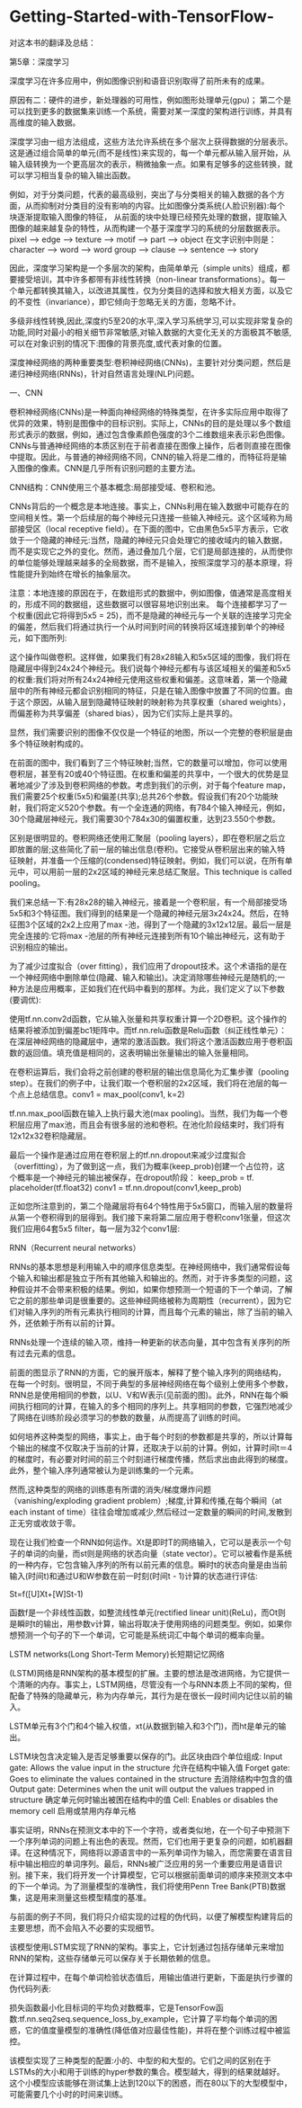 # Getting-Started-with-TensorFlow-
对这本书的翻译及总结：

第5章：深度学习

深度学习在许多应用中，例如图像识别和语音识别取得了前所未有的成果。

原因有二：硬件的进步，新处理器的可用性，例如图形处理单元(gpu)； 第二个是可以找到更多的数据集来训练一个系统，需要对某一深度的架构进行训练，并具有高维度的输入数据。

深度学习由一组方法组成，这些方法允许系统在多个层次上获得数据的分层表示。这是通过组合简单的单元(而不是线性)来实现的，每一个单元都从输入层开始，从输入级转换为一个更高层次的表示，稍微抽象一点。如果有足够多的这些转换，就可以学习相当复杂的输入输出函数。

例如，对于分类问题，代表的最高级别，突出了与分类相关的输入数据的各个方面，从而抑制对分类目的没有影响的内容。比如图像分类系统(人脸识别器):每个块逐渐提取输入图像的特征，
从前面的块中处理已经预先处理的数据，提取输入图像的越来越复杂的特性，从而构建一个基于深度学习的系统的分层数据表示。pixel --> edge --> texture --> motif --> part --> object
在文字识别中则是：character --> word --> word group --> clause --> sentence --> story

因此，深度学习架构是一个多层次的架构，由简单单元（simple units）组成，都要接受培训，其中许多都带有非线性转换（non-linear transformations）。每一个单元都转换其输入，以改进其属性，仅为分类目的选择和放大相关方面，以及它的不变性（invariance），即它倾向于忽略无关的方面，忽略不计。

多级非线性转换,因此,深度约5至20的水平,深入学习系统学习,可以实现非常复杂的功能,同时对最小的相关细节非常敏感,对输入数据的大变化无关的方面极其不敏感,可以在对象识别的情况下:图像的背景亮度,或代表对象的位置。

深度神经网络的两种重要类型:卷积神经网络(CNNs)，主要针对分类问题，然后是递归神经网络(RNNs)，针对自然语言处理(NLP)问题。

一、CNN

卷积神经网络(CNNs)是一种面向神经网络的特殊类型，在许多实际应用中取得了优异的效果，特别是图像中的目标识别。实际上，CNNs的目的是处理以多个数组形式表示的数据，例如，通过包含像素颜色强度的3个二维数组来表示彩色图像。CNNs与普通神经网络的本质区别在于前者直接在图像上操作，后者则直接在图像中提取。因此，与普通的神经网络不同，CNN的输入将是二维的，而特征将是输入图像的像素。CNN是几乎所有识别问题的主要方法。

CNN结构：CNN使用三个基本概念:局部接受域、卷积和池。

CNNs背后的一个概念是本地连接。事实上，CNNs利用在输入数据中可能存在的空间相关性。第一个后续层的每个神经元只连接一些输入神经元。这个区域称为局部接受区（local receptive field）。在下面的图中，它由黑色5x5平方表示，它收敛于一个隐藏的神经元:当然，隐藏的神经元只会处理它的接收域内的输入数据，而不是实现它之外的变化。然而，通过叠加几个层，它们是局部连接的，从而使你的单位能够处理越来越多的全局数据，而不是输入，按照深度学习的基本原理，将性能提升到始终在增长的抽象层次。

注意：本地连接的原因在于，在数组形式的数据中，例如图像，值通常是高度相关的，形成不同的数据组，这些数据可以很容易地识别出来。
每个连接都学习了一个权重(因此它将得到5x5 = 25)，而不是隐藏的神经元与一个关联的连接学习完全的偏差，然后我们将通过执行一个从时间到时间的转换将区域连接到单个的神经元，如下图所列:

这个操作叫做卷积。这样做，如果我们有28x28输入和5x5区域的图像，我们将在隐藏层中得到24x24个神经元。我们说每个神经元都有与该区域相关的偏差和5x5的权重:我们将对所有24x24神经元使用这些权重和偏差。这意味着，第一个隐藏层中的所有神经元都会识别相同的特征，只是在输入图像中放置了不同的位置。由于这个原因，从输入层到隐藏特征映射的映射称为共享权重（shared weights），而偏差称为共享偏差（shared bias），因为它们实际上是共享的。

显然，我们需要识别的图像不仅仅是一个特征的地图，所以一个完整的卷积层是由多个特征映射构成的。

在前面的图中，我们看到了三个特征映射;当然，它的数量可以增加，你可以使用卷积层，甚至有20或40个特征图。在权重和偏差的共享中，一个很大的优势是显著地减少了涉及到卷积网络的参数。考虑到我们的示例，对于每个feature map，我们需要25个权重(5x5)和偏差(共享);总共26个参数。假设我们有20个功能映射，我们将定义520个参数。有一个全连通的网络，有784个输入神经元，例如，30个隐藏层神经元，我们需要30个784x30的偏置权重，达到23.550个参数。

区别是很明显的。卷积网络还使用汇聚层（pooling layers），即在卷积层之后立即放置的层;这些简化了前一层的输出信息(卷积)。它接受从卷积层出来的输入特征映射，并准备一个压缩的(condensed)特征映射。例如，我们可以说，在所有单元中，可以用前一层的2x2区域的神经元来总结汇聚层。This technique is called pooling。

我们来总结一下:有28x28的输入神经元，接着是一个卷积层，有一个局部接受场5x5和3个特征图。我们得到的结果是一个隐藏的神经元层3x24x24。然后，在特征图3个区域的2x2上应用了max -池，得到了一个隐藏的3x12x12层。最后一层是完全连接的:它将max -池层的所有神经元连接到所有10个输出神经元，这有助于识别相应的输出。

为了减少过度拟合（over fitting），我们应用了dropout技术。这个术语指的是在一个神经网络中删除单位(隐藏、输入和输出)。决定消除哪些神经元是随机的;一种方法是应用概率，正如我们在代码中看到的那样。为此，我们定义了以下参数(要调优):

使用tf.nn.conv2d函数，它从输入张量和共享权重计算一个2D卷积。这个操作的结果将被添加到偏差bc1矩阵中。而tf.nn.relu函数是Relu函数（纠正线性单元）：在深层神经网络的隐藏层中，通常的激活函数。我们将这个激活函数应用于卷积函数的返回值。填充值是相同的，这表明输出张量输出的输入张量相同。

在卷积运算后，我们会将之前创建的卷积层的输出信息简化为汇集步骤（pooling step）。在我们的例子中，让我们取一个卷积层的2x2区域，我们将在池层的每一个点上总结信息。conv1 = max_pool(conv1, k=2)

tf.nn.max_pool函数在输入上执行最大池(max pooling)。当然，我们为每一个卷积层应用了max池，而且会有很多层的池和卷积。在池化阶段结束时，我们将有12x12x32卷积隐藏层。

最后一个操作是通过应用在卷积层上的tf.nn.dropout来减少过度拟合（overfitting），为了做到这一点，我们为概率(keep_prob)创建一个占位符，这个概率是一个神经元的输出被保存，在dropout阶段：
keep_prob = tf. placeholder(tf.float32)
conv1 = tf.nn.dropout(conv1,keep_prob)

正如您所注意到的，第二个隐藏层将有64个特性用于5x5窗口，而输入层的数量将从第一个卷积得到的层得到。我们接下来将第二层应用于卷积conv1张量，但这次我们应用64套5x5 filter，每一层为32个conv1层:

RNN（Recurrent neural networks）

RNNs的基本思想是利用输入中的顺序信息类型。在神经网络中，我们通常假设每个输入和输出都是独立于所有其他输入和输出的。然而，对于许多类型的问题，这种假设并不会带来积极的结果。例如，如果你想预测一个短语的下一个单词，了解它之前的那些单词是很重要的。这些神经网络被称为周期性（recurrent），因为它们对输入序列的所有元素执行相同的计算，而且每个元素的输出，除了当前的输入外，还依赖于所有以前的计算。

RNNs处理一个连续的输入项，维持一种更新的状态向量，其中包含有关序列的所有过去元素的信息。

前面的图显示了RNN的方面，它的展开版本，解释了整个输入序列的网络结构，在每一个时刻。很明显，不同于典型的多层神经网络在每个级别上使用多个参数，RNN总是使用相同的参数，以U、V和W表示(见前面的图)。此外，RNN在每个瞬间执行相同的计算，在输入的多个相同的序列上。共享相同的参数，它强烈地减少了网络在训练阶段必须学习的参数的数量，从而提高了训练的时间。

如何培养这种类型的网络，事实上，由于每个时刻的参数都是共享的，所以计算每个输出的梯度不仅取决于当前的计算，还取决于以前的计算。例如，计算时间t＝4的梯度时，有必要对时间的前三个时刻进行梯度传播，然后求出由此得到的梯度。此外，整个输入序列通常被认为是训练集的一个元素。

然而,这种类型的网络的训练患有所谓的消失/梯度爆炸问题（vanishing/exploding gradient problem）;梯度,计算和传播,在每个瞬间（at each instant of time）往往会增加或减少,然后经过一定数量的瞬间的时间,发散到正无穷或收敛于零。

现在让我们检查一个RNN如何运作。Xt是即时T的网络输入，它可以是表示一个句子的单词的向量，而st则是网络的状态向量（state vector）。它可以被看作是系统的一种内存，它包含输入序列的所有以前元素的信息。瞬时t的状态向量是由当前输入(时间t)和通过U和W参数在前一时刻(时间t - 1)计算的状态进行评估:

St=f([U]Xt+[W]St-1)

函数f是一个非线性函数，如整流线性单元(rectified linear unit)(ReLu)，而Ot则是瞬时t的输出，用参数v计算，输出将取决于使用网络的问题类型。例如，如果你想预测一个句子的下一个单词，它可能是系统词汇中每个单词的概率向量。

LSTM networks(Long Short-Term Memory)长短期记忆网络

(LSTM)网络是RNN架构的基本模型的扩展。主要的想法是改进网络，为它提供一个清晰的内存。事实上，LSTM网络，尽管没有一个与RNN本质上不同的架构，但配备了特殊的隐藏单元，称为内存单元，其行为是在很长一段时间内记住以前的输入。

LSTM单元有3个门和4个输入权值，xt(从数据到输入和3个门)，而ht是单元的输出。

LSTM块包含决定输入是否足够重要以保存的门。此区块由四个单位组成:
Input gate: Allows the value input in the structure 允许在结构中输入值
Forget gate: Goes to eliminate the values contained in the structure 去消除结构中包含的值
Output gate: Determines when the unit will output the values trapped in structure  确定单元何时输出被困在结构中的值
Cell: Enables or disables the memory cell  启用或禁用内存单元格

事实证明，RNNs在预测文本中的下一个字符，或者类似地，在一个句子中预测下一个序列单词的问题上有出色的表现。然而，它们也用于更复杂的问题，如机器翻译。在这种情况下，网络将以源语言中的一系列单词作为输入，而您需要在语言目标中输出相应的单词序列。最后，RNNs被广泛应用的另一个重要应用是语音识别。接下来，我们将开发一个计算模型，它可以根据前面单词的顺序来预测文本中的下一个单词。为了测量模型的准确性，我们将使用Penn Tree Bank(PTB)数据集，这是用来测量这些模型精度的基准。

与前面的例子不同，我们将只介绍实现的过程的伪代码，以便了解模型构建背后的主要思想，而不会陷入不必要的实现细节。

该模型使用LSTM实现了RNN的架构。事实上，它计划通过包括存储单元来增加RNN的架构，这些存储单元可以保存关于长期依赖的信息。

在计算过程中，在每个单词检验状态值后，用输出值进行更新，下面是执行步骤的伪代码列表:

损失函数最小化目标词的平均负对数概率，它是TensorFow函数:tf.nn.seq2seq.sequence_loss_by_example，它计算了平均每个单词的困惑，它的值度量模型的准确性(降低值对应最佳性能)，并将在整个训练过程中被监控。

该模型实现了三种类型的配置:小的、中型的和大型的。它们之间的区别在于LSTMs的大小和用于训练的hyper参数的集合。模型越大，得到的结果就越好。
这个小模型应该能够在测试集上达到120以下的困惑，而在80以下的大型模型中，可能需要几个小时的时间来训练。






